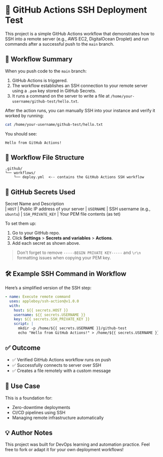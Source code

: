 # 🔐 GitHub Actions SSH Deployment Test

This project is a simple GitHub Actions workflow that demonstrates how to SSH into a remote server (e.g., AWS EC2, DigitalOcean Droplet) and run commands after a successful push to the `main` branch.



## 🚀 Workflow Summary

When you push code to the `main` branch:

1. GitHub Actions is triggered.
2. The workflow establishes an SSH connection to your remote server using a `.pem` key stored in GitHub Secrets.
3. It runs a command on the server to write a file at `/home/your-username/github-test/hello.txt`.

After the action runs, you can manually SSH into your instance and verify it worked by running:

```bash
cat /home/your-username/github-test/hello.txt
````

You should see:

```
Hello from GitHub Actions!
```


## 📁 Workflow File Structure

```
.github/
└── workflows/
    └── deploy.yml  <-- contains the GitHub Actions SSH workflow
```


## 🔐 GitHub Secrets Used
Secret Name and Description    
| `HOST`            | Public IP address of your server
| `USERNAME`        | SSH username (e.g., `ubuntu`)
| `SSH_PRIVATE_KEY` | Your PEM file contents (as tet)  

 
To set them up:

1. Go to your GitHub repo.
2. Click **Settings** > **Secrets and variables** > **Actions**.
3. Add each secret as shown above.

> Don't forget to remove `-----BEGIN PRIVATE KEY-----` and `\r\n` formatting issues when copying your PEM key.


## 🛠 Example SSH Command in Workflow

Here’s a simplified version of the SSH step:

```yaml
- name: Execute remote command
  uses: appleboy/ssh-action@v1.0.0
  with:
    host: ${{ secrets.HOST }}
    username: ${{ secrets.USERNAME }}
    key: ${{ secrets.SSH_PRIVATE_KEY }}
    script: |
      mkdir -p /home/${{ secrets.USERNAME }}/github-test
      echo "Hello from GitHub Actions!" > /home/${{ secrets.USERNAME }}/github-test/hello.txt
```


## ✅ Outcome

* ✅ Verified GitHub Actions workflow runs on push
* ✅ Successfully connects to server over SSH
* ✅ Creates a file remotely with a custom message


## 📌 Use Case

This is a foundation for:

* Zero-downtime deployments
* CI/CD pipelines using SSH
* Managing remote infrastructure automatically


## 💡 Author Notes

This project was built for DevOps learning and automation practice. Feel free to fork or adapt it for your own deployment workflows!

```
